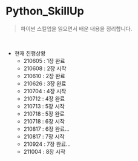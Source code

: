 # Python_SkillUp
>파이썬 스킬업을 읽으면서 배운 내용을 정리합니다.
<br>

- 현재 진행상황
  - 210605 : 1장 완료
  - 210608 : 2장 시작
  - 210610 : 2장 완료
  - 210626 : 3장 완료
  - 210704 : 4장 시작
  - 210712 : 4장 완료
  - 210713 : 5장 시작
  - 210718 : 5장 완료
  - 210718 : 6장 시작
  - 210817 : 6장 완료...
  - 210817 : 7장 시작
  - 210924 : 7장 완료...
  - 211004 : 8장 시작

